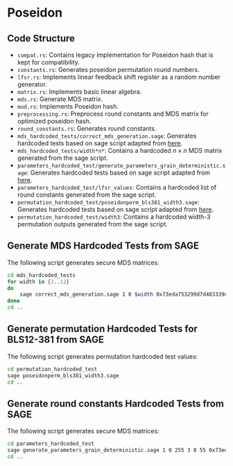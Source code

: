 # Poseidon

## Code Structure

* `compat.rs`: Contains legacy implementation for Poseidon hash that is kept for compatibility.
* `constants.rs`: Generates poseidon permutation round numbers.
* `lfsr.rs`: Implements linear feedback shift register as a random number generator.
* `matrix.rs`: Implements basic linear algebra.
* `mds.rs`: Generate MDS matrix.
* `mod.rs`: Implements Poseidon hash.
* `preprocessing.rs`: Preprocess round constants and MDS matrix for optimized poseidon hash.
* `round_constants.rs`: Generates round constants.
* `mds_hardcoded_tests/correct_mds_generation.sage`: Generates hardcoded tests based on sage script adapted from [here](https://extgit.iaik.tugraz.at/krypto/hadeshash/-/blob/master/code/generate_parameters_grain.sage).
* `mds_hardcoded_tests/width*n*`: Contains a hardcoded $n\times n$ MDS matrix generated from the sage script.
* `parameters_hardcoded_test/generate_parameters_grain_deterministic.sage`: Generates hardcoded tests based on sage script adapted from [here](https://extgit.iaik.tugraz.at/krypto/hadeshash/-/blob/master/code/generate_parameters_grain.sage).
* `parameters_hardcoded_test/lfsr_values`: Contains a hardcoded list of round constants generated from the sage script. 
* `permutation_hardcoded_test/poseidonperm_bls381_width3.sage`: Generates hardcoded tests based on sage script adapted from [here](https://extgit.iaik.tugraz.at/krypto/hadeshash/-/blob/master/code/poseidonperm_x5_255_3.sage).
* `permutation_hardcoded_test/width3`: Contains a hardcoded width-3 permutation outputs generated from the sage script.

## Generate MDS Hardcoded Tests from SAGE

The following script generates secure MDS matrices:

```sh
cd mds_hardcoded_tests
for width in {2..12}
do
    sage correct_mds_generation.sage 1 0 $width 0x73eda753299d7d483339d80809a1d80553bda402fffe5bfeffffffff00000001
done
cd ..
```

## Generate permutation Hardcoded Tests for BLS12-381 from SAGE

The following script generates permutation hardcoded test values:

```sh
cd permutation_hardcoded_test
sage poseidonperm_bls381_width3.sage
cd ..
```

## Generate round constants Hardcoded Tests from SAGE

The following script generates secure MDS matrices:

```sh
cd parameters_hardcoded_test
sage generate_parameters_grain_deterministic.sage 1 0 255 3 8 55 0x73eda753299d7d483339d80809a1d80553bda402fffe5bfeffffffff00000001
cd ..
```